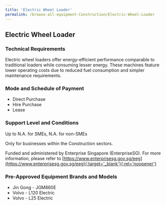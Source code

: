 ```yaml
---
title: 'Electric Wheel Loader'
permalink: /browse-all-equipment-Construction/Electric-Wheel-Loader
---
```


## Electric Wheel Loader

### Technical Requirements

Electric wheel loaders offer energy-efficient performance comparable to traditional loaders while consuming lesser energy. These machines feature lower operating costs due to reduced fuel consumption and simpler maintenance requirements. 

### Mode and Schedule of Payment 

- Direct Purchase
- Hire Purchase
- Lease

### Support Level and Conditions

Up to N.A. for SMEs, N.A. for non-SMEs

Only for businesses within the Construction sectors.

Funded and administered by Enterprise Singapore (EnterpriseSG). For more information, please refer to [https://www.enterprisesg.gov.sg/eeg](https://www.enterprisesg.gov.sg/eeg){:target='_blank'}{:rel='noopener'}

### Pre-Approved Equipment Brands and Models

- Jin Gong - JGM860E
- Volvo - L120 Electric
- Volvo - L25 Electric



